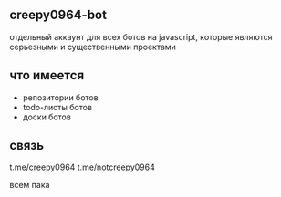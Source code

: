 ## creepy0964-bot
отдельный аккаунт для всех ботов на javascript, которые являются серьезными и существенными проектами

## что имеется
- репозитории ботов
- todo-листы ботов
- доски ботов

## связь
t.me/creepy0964
t.me/notcreepy0964

всем пака
